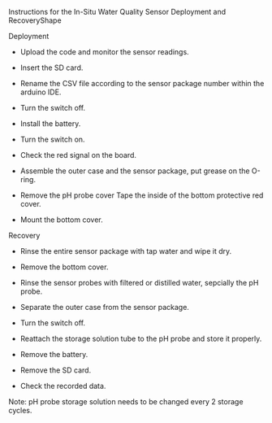 Instructions for the In-Situ Water Quality Sensor Deployment and RecoveryShape <br>

Deployment <br>

* Upload the code and monitor the sensor readings. 

* Insert the SD card. 

* Rename the CSV file according to the sensor package number within the arduino IDE. 

* Turn the switch off. 

* Install the battery. 

* Turn the switch on. 

* Check the red signal on the board. 

* Assemble the outer case and the sensor package, put grease on the O-ring. 

* Remove the pH probe cover Tape the inside of the bottom protective red cover. 

* Mount the bottom cover. 

Recovery 

* Rinse the entire sensor package with tap water and wipe it dry. 

* Remove the bottom cover. 

* Rinse the sensor probes with filtered or distilled water, sepcially the pH probe. 

* Separate the outer case from the sensor package. 

* Turn the switch off. 

* Reattach the storage solution tube to the pH probe and store it properly. 

* Remove the battery. 

* Remove the SD card. 

* Check the recorded data. 

Note: pH probe storage solution needs to be changed every 2 storage cycles.  
